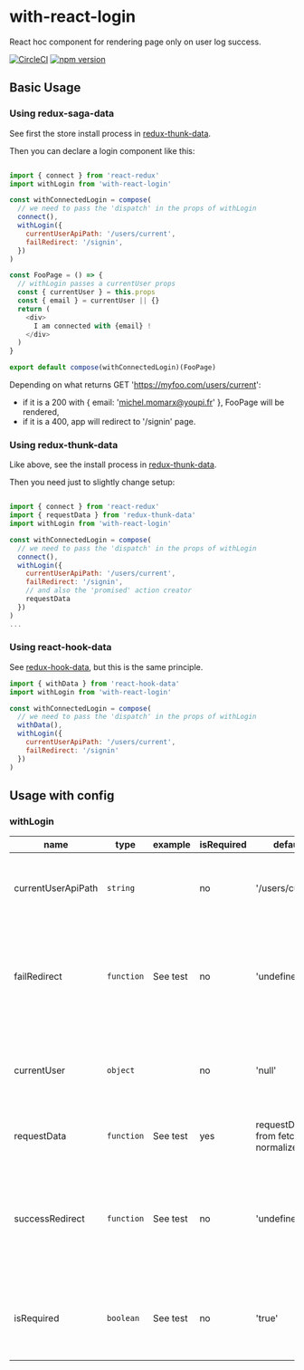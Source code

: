 # with-react-login

React hoc component for rendering page only on user log success.

[![CircleCI](https://circleci.com/gh/betagouv/with-react-login/tree/master.svg?style=svg)](https://circleci.com/gh/betagouv/with-react-login/tree/master)
[![npm version](https://img.shields.io/npm/v/with-react-login.svg?style=flat-square)](https://npmjs.org/package/with-react-login)

## Basic Usage

### Using redux-saga-data

See first the store install process in [redux-thunk-data](https://github.com/betagouv/redux-saga-data).

Then you can declare a login component like this:

```javascript

import { connect } from 'react-redux'
import withLogin from 'with-react-login'

const withConnectedLogin = compose(
  // we need to pass the 'dispatch' in the props of withLogin
  connect(),
  withLogin({
    currentUserApiPath: '/users/current',
    failRedirect: '/signin',
  })
)

const FooPage = () => {
  // withLogin passes a currentUser props
  const { currentUser } = this.props
  const { email } = currentUser || {}
  return (
    <div>
      I am connected with {email} !
    </div>
  )
}

export default compose(withConnectedLogin)(FooPage)
```

Depending on what returns GET 'https://myfoo.com/users/current':

  - if it is a 200 with { email: 'michel.momarx@youpi.fr' }, FooPage will be rendered,
  - if it is a 400, app will redirect to '/signin' page.

### Using redux-thunk-data

Like above, see the install process in [redux-thunk-data](https://github.com/betagouv/redux-thunk-data).

Then you need just to slightly change setup:

```javascript

import { connect } from 'react-redux'
import { requestData } from 'redux-thunk-data'
import withLogin from 'with-react-login'

const withConnectedLogin = compose(
  // we need to pass the 'dispatch' in the props of withLogin
  connect(),
  withLogin({
    currentUserApiPath: '/users/current',
    failRedirect: '/signin',
    // and also the 'promised' action creator
    requestData
  })
)
...
```

### Using react-hook-data

See [redux-hook-data](https://github.com/betagouv/redux-hook-data), but this is the same principle.

```javascript
import { withData } from 'react-hook-data'
import withLogin from 'with-react-login'

const withConnectedLogin = compose(
  // we need to pass the 'dispatch' in the props of withLogin
  withData(),
  withLogin({
    currentUserApiPath: '/users/current',
    failRedirect: '/signin'
  })
)
```

## Usage with config

### withLogin

| name | type | example | isRequired | default | description |
| -- | -- | -- | -- | -- | -- |
| currentUserApiPath | `string` |  | no | '/users/current' | apiPath that will be joined with your rootUrl to get the authenticated user from your auth server |
| failRedirect | `function` | See test | no | 'undefined' | function triggered after fail of your auth currentUserApiPath request saying. It should return a redirect path towards which react-router will history push. |
| currentUser | `object` |  | no | 'null' | object saying if withLogin needs to be rendered already with a currentUser. Useful when we want to do redux-persist login |
| requestData | `function` | See test | yes | requestData from fetch-normalize-data | action creator which will trigger the action to request '/users/current' |
| successRedirect | `function` | See test | no | 'undefined' | function triggered after success of your auth currentUserApiPath request saying. It should return a redirect path towards which react-router will history push. |
| isRequired | `boolean` | See test | no | 'true' | Boolean saying if the React WrappedComponent will need to wait a success from the currentUserApiPath to be rendered. |
